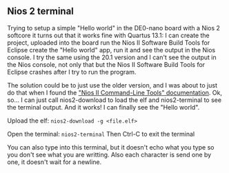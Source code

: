 ## Nios 2 terminal
Trying to setup a simple "Hello world" in the DE0-nano board with a Nios 2 softcore it turns out that it works fine with
Quartus 13.1: I can create the project, uploaded into the board run the Nios II Software Build Tools for Eclipse create
the "Hello world" app, run it and see the output in the Nios console. I try the same using the 20.1 version and I can't
see the output in the Nios console, not only that but the Nios II Software Build Tools for Eclipse crashes after I try to
run the program.

The solution could be to just use the older version, and I was about to just do that when I found the ["Nios II
Command-Line Tools" documentation](!https://www.intel.com/content/dam/www/programmable/us/en/pdfs/literature/hb/nios2/edh_ed51004.pdf).
Ok, so... I can just call nios2-download to load the elf and nios2-terminal to see the terminal output. And it works!
I can finally see the "Hello world".

Upload the elf:
``` nios2-download -g <file.elf> ```

Open the terminal:
``` nios2-terminal ```
Then Ctrl-C to exit the terminal

You can also type into this terminal, but it doesn't echo what you type so you don't see what you are writting. Also each
character is send one by one, it doesn't wait for a newline.
